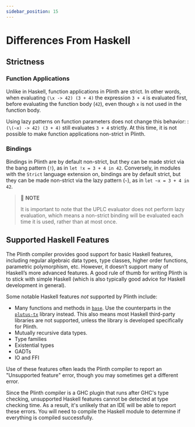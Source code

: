 ```yaml
---
sidebar_position: 15
---
```


# Differences From Haskell

## Strictness

### Function Applications

Unlike in Haskell, function applications in Plinth are strict.
In other words, when evaluating `(\x -> 42) (3 + 4)` the expression `3 + 4` is evaluated first, before evaluating the function body (`42`), even though `x` is not used in the function body.

Using lazy patterns on function parameters does not change this behavior: : `(\(~x) -> 42) (3 + 4)` still evaluates `3 + 4` strictly.
At this time, it is not possible to make function applications non-strict in Plinth.

### Bindings

Bindings in Plinth are by default non-strict, but they can be made strict via the bang pattern (`!`), as in `let !x = 3 + 4 in 42`.
Conversely, in modules with the `Strict` language extension on, bindings are by default strict, but they can be made non-strict via the lazy pattern (`~`), as in `let ~x = 3 + 4 in 42`.

> :pushpin: **NOTE**
>
> It is important to note that the UPLC evaluator does not perform lazy evaluation, which means a non-strict binding will be evaluated each time it is used, rather than at most once.

## Supported Haskell Features

The Plinth compiler provides good support for basic Haskell features, including regular algebraic data types, type classes, higher order functions, parametric polymorphism, etc.
However, it doesn’t support many of Haskell’s more advanced features.
A good rule of thumb for writing Plinth is to stick with simple Haskell (which is also typically good advice for Haskell development in general).

Some notable Haskell features _not_ supported by Plinth include:

- Many functions and methods in [`base`](https://hackage.haskell.org/package/base).
  Use the counterparts in the [`plutus-tx`](https://plutus.cardano.intersectmbo.org/haddock/latest/plutus-tx/) library instead.
  This also means most Haskell third-party libraries are not supported, unless the library is developed specifically for Plinth.
- Mutually recursive data types.
- Type families
- Existential types
- GADTs
- IO and FFI

Use of these features often leads the Plinth compiler to report an "Unsupported feature" error, though you may sometimes get a different error.

Since the Plinth compiler is a GHC plugin that runs after GHC's type checking, unsupported Haskell features cannot be detected at type checking time.
As a result, it's unlikely that an IDE will be able to report these errors.
You will need to compile the Haskell module to determine if everything is compiled successfully.

